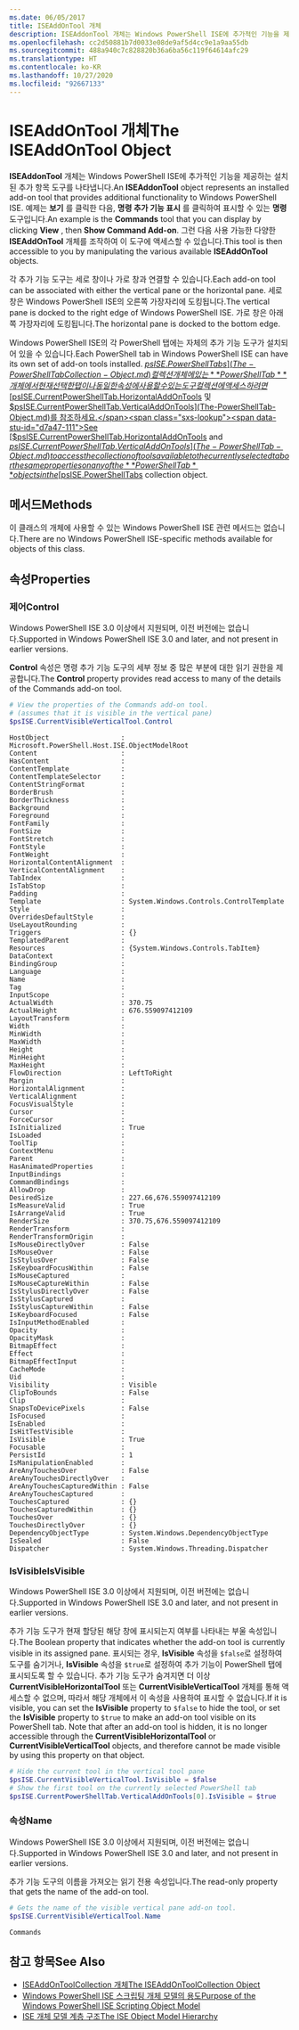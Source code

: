 ```yaml
---
ms.date: 06/05/2017
title: ISEAddOnTool 개체
description: ISEAddonTool 개체는 Windows PowerShell ISE에 추가적인 기능을 제공하는 설치된 추가 항목 도구를 나타냅니다.
ms.openlocfilehash: cc2d50881b7d0033e08de9af5d4cc9e1a9aa55db
ms.sourcegitcommit: 488a940c7c828820b36a6ba56c119f64614afc29
ms.translationtype: HT
ms.contentlocale: ko-KR
ms.lasthandoff: 10/27/2020
ms.locfileid: "92667133"
---
```

# <a name="the-iseaddontool-object"></a><span data-ttu-id="d7a47-103">ISEAddOnTool 개체</span><span class="sxs-lookup"><span data-stu-id="d7a47-103">The ISEAddOnTool Object</span></span>

<span data-ttu-id="d7a47-104">**ISEAddonTool** 개체는 Windows PowerShell ISE에 추가적인 기능을 제공하는 설치된 추가 항목 도구를 나타냅니다.</span><span class="sxs-lookup"><span data-stu-id="d7a47-104">An **ISEAddonTool** object represents an installed add-on tool that provides additional functionality to Windows PowerShell ISE.</span></span> <span data-ttu-id="d7a47-105">예제는 **보기** 를 클릭한 다음, **명령 추가 기능 표시** 를 클릭하여 표시할 수 있는 **명령** 도구입니다.</span><span class="sxs-lookup"><span data-stu-id="d7a47-105">An example is the **Commands** tool that you can display by clicking **View** , then **Show Command Add-on**.</span></span> <span data-ttu-id="d7a47-106">그런 다음 사용 가능한 다양한 **ISEAddOnTool** 개체를 조작하여 이 도구에 액세스할 수 있습니다.</span><span class="sxs-lookup"><span data-stu-id="d7a47-106">This tool is then accessible to you by manipulating the various available **ISEAddOnTool** objects.</span></span>

<span data-ttu-id="d7a47-107">각 추가 기능 도구는 세로 창이나 가로 창과 연결할 수 있습니다.</span><span class="sxs-lookup"><span data-stu-id="d7a47-107">Each add-on tool can be associated with either the vertical pane or the horizontal pane.</span></span> <span data-ttu-id="d7a47-108">세로 창은 Windows PowerShell ISE의 오른쪽 가장자리에 도킹됩니다.</span><span class="sxs-lookup"><span data-stu-id="d7a47-108">The vertical pane is docked to the right edge of Windows PowerShell ISE.</span></span> <span data-ttu-id="d7a47-109">가로 창은 아래쪽 가장자리에 도킹됩니다.</span><span class="sxs-lookup"><span data-stu-id="d7a47-109">The horizontal pane is docked to the bottom edge.</span></span>

<span data-ttu-id="d7a47-110">Windows PowerShell ISE의 각 PowerShell 탭에는 자체의 추가 기능 도구가 설치되어 있을 수 있습니다.</span><span class="sxs-lookup"><span data-stu-id="d7a47-110">Each PowerShell tab in Windows PowerShell ISE can have its own set of add-on tools installed.</span></span> <span data-ttu-id="d7a47-111">[$psISE.PowerShellTabs](The-PowerShellTabCollection-Object.md) 컬렉션 개체에 있는 **PowerShellTab** 개체에서 현재 선택한 탭이나 동일한 속성에 사용할 수 있는 도구 컬렉션에 액세스하려면 [$psISE.CurrentPowerShellTab.HorizontalAddOnTools](The-PowerShellTab-Object.md) 및 [$psISE.CurrentPowerShellTab.VerticalAddOnTools](The-PowerShellTab-Object.md)를 참조하세요.</span><span class="sxs-lookup"><span data-stu-id="d7a47-111">See [$psISE.CurrentPowerShellTab.HorizontalAddOnTools](The-PowerShellTab-Object.md) and [$psISE.CurrentPowerShellTab.VerticalAddOnTools](The-PowerShellTab-Object.md) to access the collection of tools available to the currently selected tab or the same properties on any of the **PowerShellTab** objects in the [$psISE.PowerShellTabs](The-PowerShellTabCollection-Object.md) collection object.</span></span>

## <a name="methods"></a><span data-ttu-id="d7a47-112">메서드</span><span class="sxs-lookup"><span data-stu-id="d7a47-112">Methods</span></span>

<span data-ttu-id="d7a47-113">이 클래스의 개체에 사용할 수 있는 Windows PowerShell ISE 관련 메서드는 없습니다.</span><span class="sxs-lookup"><span data-stu-id="d7a47-113">There are no Windows PowerShell ISE-specific methods available for objects of this class.</span></span>

## <a name="properties"></a><span data-ttu-id="d7a47-114">속성</span><span class="sxs-lookup"><span data-stu-id="d7a47-114">Properties</span></span>

### <a name="control"></a><span data-ttu-id="d7a47-115">제어</span><span class="sxs-lookup"><span data-stu-id="d7a47-115">Control</span></span>

<span data-ttu-id="d7a47-116">Windows PowerShell ISE 3.0 이상에서 지원되며, 이전 버전에는 없습니다.</span><span class="sxs-lookup"><span data-stu-id="d7a47-116">Supported in Windows PowerShell ISE 3.0 and later, and not present in earlier versions.</span></span>

<span data-ttu-id="d7a47-117">**Control** 속성은 명령 추가 기능 도구의 세부 정보 중 많은 부분에 대한 읽기 권한을 제공합니다.</span><span class="sxs-lookup"><span data-stu-id="d7a47-117">The **Control** property provides read access to many of the details of the Commands add-on tool.</span></span>

```powershell
# View the properties of the Commands add-on tool.
# (assumes that it is visible in the vertical pane)
$psISE.CurrentVisibleVerticalTool.Control
```

```Output
HostObject                  : Microsoft.PowerShell.Host.ISE.ObjectModelRoot
Content                     :
HasContent                  :
ContentTemplate             :
ContentTemplateSelector     :
ContentStringFormat         :
BorderBrush                 :
BorderThickness             :
Background                  :
Foreground                  :
FontFamily                  :
FontSize                    :
FontStretch                 :
FontStyle                   :
FontWeight                  :
HorizontalContentAlignment  :
VerticalContentAlignment    :
TabIndex                    :
IsTabStop                   :
Padding                     :
Template                    : System.Windows.Controls.ControlTemplate
Style                       :
OverridesDefaultStyle       :
UseLayoutRounding           :
Triggers                    : {}
TemplatedParent             :
Resources                   : {System.Windows.Controls.TabItem}
DataContext                 :
BindingGroup                :
Language                    :
Name                        :
Tag                         :
InputScope                  :
ActualWidth                 : 370.75
ActualHeight                : 676.559097412109
LayoutTransform             :
Width                       :
MinWidth                    :
MaxWidth                    :
Height                      :
MinHeight                   :
MaxHeight                   :
FlowDirection               : LeftToRight
Margin                      :
HorizontalAlignment         :
VerticalAlignment           :
FocusVisualStyle            :
Cursor                      :
ForceCursor                 :
IsInitialized               : True
IsLoaded                    :
ToolTip                     :
ContextMenu                 :
Parent                      :
HasAnimatedProperties       :
InputBindings               :
CommandBindings             :
AllowDrop                   :
DesiredSize                 : 227.66,676.559097412109
IsMeasureValid              : True
IsArrangeValid              : True
RenderSize                  : 370.75,676.559097412109
RenderTransform             :
RenderTransformOrigin       :
IsMouseDirectlyOver         : False
IsMouseOver                 : False
IsStylusOver                : False
IsKeyboardFocusWithin       : False
IsMouseCaptured             :
IsMouseCaptureWithin        : False
IsStylusDirectlyOver        : False
IsStylusCaptured            :
IsStylusCaptureWithin       : False
IsKeyboardFocused           : False
IsInputMethodEnabled        :
Opacity                     :
OpacityMask                 :
BitmapEffect                :
Effect                      :
BitmapEffectInput           :
CacheMode                   :
Uid                         :
Visibility                  : Visible
ClipToBounds                : False
Clip                        :
SnapsToDevicePixels         : False
IsFocused                   :
IsEnabled                   :
IsHitTestVisible            :
IsVisible                   : True
Focusable                   :
PersistId                   : 1
IsManipulationEnabled       :
AreAnyTouchesOver           : False
AreAnyTouchesDirectlyOver   :
AreAnyTouchesCapturedWithin : False
AreAnyTouchesCaptured       :
TouchesCaptured             : {}
TouchesCapturedWithin       : {}
TouchesOver                 : {}
TouchesDirectlyOver         : {}
DependencyObjectType        : System.Windows.DependencyObjectType
IsSealed                    : False
Dispatcher                  : System.Windows.Threading.Dispatcher
```

### <a name="isvisible"></a><span data-ttu-id="d7a47-118">IsVisible</span><span class="sxs-lookup"><span data-stu-id="d7a47-118">IsVisible</span></span>

<span data-ttu-id="d7a47-119">Windows PowerShell ISE 3.0 이상에서 지원되며, 이전 버전에는 없습니다.</span><span class="sxs-lookup"><span data-stu-id="d7a47-119">Supported in Windows PowerShell ISE 3.0 and later, and not present in earlier versions.</span></span>

<span data-ttu-id="d7a47-120">추가 기능 도구가 현재 할당된 해당 창에 표시되는지 여부를 나타내는 부울 속성입니다.</span><span class="sxs-lookup"><span data-stu-id="d7a47-120">The Boolean property that indicates whether the add-on tool is currently visible in its assigned pane.</span></span> <span data-ttu-id="d7a47-121">표시되는 경우, **IsVisible** 속성을 `$false`로 설정하여 도구를 숨기거나, **IsVisible** 속성을 `$true`로 설정하여 추가 기능이 PowerShell 탭에 표시되도록 할 수 있습니다. 추가 기능 도구가 숨겨지면 더 이상 **CurrentVisibleHorizontalTool** 또는 **CurrentVisibleVerticalTool** 개체를 통해 액세스할 수 없으며, 따라서 해당 개체에서 이 속성을 사용하여 표시할 수 없습니다.</span><span class="sxs-lookup"><span data-stu-id="d7a47-121">If it is visible, you can set the **IsVisible** property to `$false` to hide the tool, or set the **IsVisible** property to `$true` to make an add-on tool visible on its PowerShell tab. Note that after an add-on tool is hidden, it is no longer accessible through the **CurrentVisibleHorizontalTool** or **CurrentVisibleVerticalTool** objects, and therefore cannot be made visible by using this property on that object.</span></span>

```powershell
# Hide the current tool in the vertical tool pane
$psISE.CurrentVisibleVerticalTool.IsVisible = $false
# Show the first tool on the currently selected PowerShell tab
$psISE.CurrentPowerShellTab.VerticalAddOnTools[0].IsVisible = $true
```

### <a name="name"></a><span data-ttu-id="d7a47-122">속성</span><span class="sxs-lookup"><span data-stu-id="d7a47-122">Name</span></span>

<span data-ttu-id="d7a47-123">Windows PowerShell ISE 3.0 이상에서 지원되며, 이전 버전에는 없습니다.</span><span class="sxs-lookup"><span data-stu-id="d7a47-123">Supported in Windows PowerShell ISE 3.0 and later, and not present in earlier versions.</span></span>

<span data-ttu-id="d7a47-124">추가 기능 도구의 이름을 가져오는 읽기 전용 속성입니다.</span><span class="sxs-lookup"><span data-stu-id="d7a47-124">The read-only property that gets the name of the add-on tool.</span></span>

```powershell
# Gets the name of the visible vertical pane add-on tool.
$psISE.CurrentVisibleVerticalTool.Name
```

```Output
Commands
```

## <a name="see-also"></a><span data-ttu-id="d7a47-125">참고 항목</span><span class="sxs-lookup"><span data-stu-id="d7a47-125">See Also</span></span>

- [<span data-ttu-id="d7a47-126">ISEAddOnToolCollection 개체</span><span class="sxs-lookup"><span data-stu-id="d7a47-126">The ISEAddOnToolCollection Object</span></span>](The-ISEAddOnToolCollection-Object.md)
- [<span data-ttu-id="d7a47-127">Windows PowerShell ISE 스크립팅 개체 모델의 용도</span><span class="sxs-lookup"><span data-stu-id="d7a47-127">Purpose of the Windows PowerShell ISE Scripting Object Model</span></span>](Purpose-of-the-Windows-PowerShell-ISE-Scripting-Object-Model.md)
- [<span data-ttu-id="d7a47-128">ISE 개체 모델 계층 구조</span><span class="sxs-lookup"><span data-stu-id="d7a47-128">The ISE Object Model Hierarchy</span></span>](The-ISE-Object-Model-Hierarchy.md)
